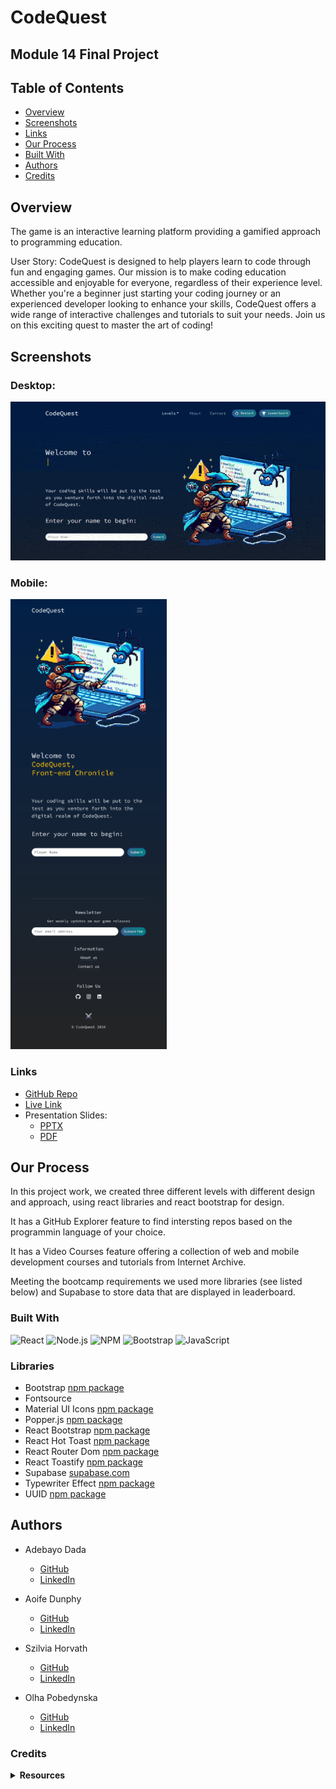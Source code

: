 # CodeQuest

## Module 14 Final Project

## Table of Contents

- [Overview](#overview)
- [Screenshots](#screenshots)
- [Links](#links)
- [Our Process](#our-process)
- [Built With](#built-with)
- [Authors](#authors)
- [Credits](#credits)

## Overview
The game is an interactive learning platform providing a gamified approach to programming education. 

User Story: CodeQuest is designed to help players learn to code through fun and engaging games. Our mission is to make coding education accessible and enjoyable for everyone, regardless of their experience level. Whether you're a beginner just starting your coding journey or an experienced developer looking to enhance your skills, CodeQuest offers a wide range of interactive challenges and tutorials to suit your needs. Join us on this exciting quest to master the art of coding!

## Screenshots

### Desktop:
![Screenshot](public/images/screenshot.gif) 
### Mobile:
![mobileview](public/images/mobile-view-small.png)

### Links

- [GitHub Repo](https://github.com/AoifeEdX/code-quest)
- [Live Link](https://codequest-game.netlify.app/)
- Presentation Slides:
	- [PPTX](https://github.com/AoifeEdX/code-quest/blob/main/public/assets/Presentation_CodeQuest.pptx)
	- [PDF](https://github.com/AoifeEdX/code-quest/blob/main/public/assets/Presentation_CodeQuest.pdf)

## Our Process

In this project work, we created three different levels with different design and approach, using react libraries and react bootstrap for design. 

It has a GitHub Explorer feature to find intersting repos based on the programmin language of your choice.

It has a Video Courses feature offering a collection of web and mobile development courses and tutorials from Internet Archive.

Meeting the bootcamp requirements we used more libraries (see listed below) and Supabase to store data that are displayed in leaderboard. 

### Built With

![React](https://img.shields.io/badge/React-%2320232a.svg?style=for-the-badge&logo=React&logoColor=%2361DAFB)
![Node.js](https://img.shields.io/badge/Node.js-6DA55F?style=for-the-badge&logo=Node.js&logoColor=white)
![NPM](https://img.shields.io/badge/NPM-%23CB3837.svg?style=for-the-badge&logo=npm&logoColor=white)
![Bootstrap](https://img.shields.io/badge/Bootstrap-%238511FA.svg?style=for-the-badge&logo=Bootstrap&logoColor=white)
![JavaScript](https://img.shields.io/badge/JavaScript-%23323330.svg?style=for-the-badge&logo=JavaScript&logoColor=%23F7DF1E)

### Libraries

- Bootstrap [npm package](https://www.npmjs.com/package/bootstrap)
- Fontsource
- Material UI Icons [npm package](https://www.npmjs.com/package/@mui/icons-material)
- Popper.js [npm package](https://www.npmjs.com/package/@popperjs/core)
- React Bootstrap [npm package](https://www.npmjs.com/package/react-bootstrap)
- React Hot Toast [npm package](https://www.npmjs.com/package/react-hot-toast)
- React Router Dom [npm package](https://www.npmjs.com/package/react-router-dom)
- React Toastify [npm package](https://www.npmjs.com/package/react-toastify)
- Supabase [supabase.com](https://supabase.com/toas)
- Typewriter Effect [npm package](https://www.npmjs.com/package/typewriter-effect)
- UUID [npm package](https://www.npmjs.com/package/uuid)

## Authors

- Adebayo Dada
  - [GitHub](https://github.com/AOD4141)
  - [LinkedIn](https://www.linkedin.com/in/adebayodada/)

- Aoife Dunphy
  - [GitHub](https://github.com/AoifeEdX)
  - [LinkedIn](https://www.linkedin.com/in/aoifenidhonnacha/)

- Szilvia Horvath
  - [GitHub](https://github.com/hszilvi)
  - [LinkedIn](https://www.linkedin.com/in/horvathszilvi/)

- Olha Pobedynska
  - [GitHub](https://github.com/23birola)
  - [LinkedIn](https://www.linkedin.com/in/olga-pobedynska-a79492220/)

### Credits

<details>
<summary><b>Resources</b></summary>

- Internet Archive API
- GitHub Languages API
- Google Script API
- Supabase SQL

</details>

